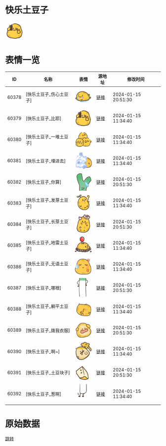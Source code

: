 # 快乐土豆子

<img src="./cover.png" height="60" alt="cover" />

# 表情一览

|ID|名称|表情|源地址|修改时间|
|----|----|----|----|----|
|60378|[快乐土豆子_伤心土豆子]|<img src="./pic/060378_%5B快乐土豆子_伤心土豆子%5D.png" height="60" alt="伤心土豆子"/>|[链接](https://i0.hdslb.com/bfs/garb/6c6cd8c755c5b2a74e4fba166a7431bb4007c84b.png)|2024-01-15 20:51:30|
|60379|[快乐土豆子_比耶]|<img src="./pic/060379_%5B快乐土豆子_比耶%5D.png" height="60" alt="比耶"/>|[链接](https://i0.hdslb.com/bfs/garb/6ef6852639871ae88bf88e0891634a6d1187a78d.png)|2024-01-15 11:34:40|
|60380|[快乐土豆子_一堆土豆子]|<img src="./pic/060380_%5B快乐土豆子_一堆土豆子%5D.png" height="60" alt="一堆土豆子"/>|[链接](https://i0.hdslb.com/bfs/garb/b059f589bf0f712c2919c76cf1bdddcb09bc5b76.png)|2024-01-15 11:34:40|
|60381|[快乐土豆子_埋进去]|<img src="./pic/060381_%5B快乐土豆子_埋进去%5D.png" height="60" alt="埋进去"/>|[链接](https://i0.hdslb.com/bfs/garb/a6e7aeb02c248d34375e50df712a139c26602b4d.png)|2024-01-15 11:34:40|
|60382|[快乐土豆子_你算]|<img src="./pic/060382_%5B快乐土豆子_你算%5D.png" height="60" alt="你算"/>|[链接](https://i0.hdslb.com/bfs/garb/11452555e31b41f5f84541aff5c0d7661536f4e9.png)|2024-01-15 20:51:30|
|60383|[快乐土豆子_发芽土豆子]|<img src="./pic/060383_%5B快乐土豆子_发芽土豆子%5D.png" height="60" alt="发芽土豆子"/>|[链接](https://i0.hdslb.com/bfs/garb/2b180bff5791c54ef19b60748bb358ab7b899c2f.png)|2024-01-15 11:34:40|
|60384|[快乐土豆子_长芽土豆子]|<img src="./pic/060384_%5B快乐土豆子_长芽土豆子%5D.png" height="60" alt="长芽土豆子"/>|[链接](https://i0.hdslb.com/bfs/garb/79cc6d42d9a74ec719835e6b7511cbde592eb9a9.png)|2024-01-15 20:51:30|
|60385|[快乐土豆子_地雷土豆子]|<img src="./pic/060385_%5B快乐土豆子_地雷土豆子%5D.png" height="60" alt="地雷土豆子"/>|[链接](https://i0.hdslb.com/bfs/garb/9548658c03de0068473ce8dba5bf2e497d573e16.png)|2024-01-15 11:34:40|
|60386|[快乐土豆子_无语土豆子]|<img src="./pic/060386_%5B快乐土豆子_无语土豆子%5D.png" height="60" alt="无语土豆子"/>|[链接](https://i0.hdslb.com/bfs/garb/d07baedbe4a3cc5c8b2e52bc49f2d2c2c92ca61c.png)|2024-01-15 11:34:40|
|60387|[快乐土豆子_哪根]|<img src="./pic/060387_%5B快乐土豆子_哪根%5D.png" height="60" alt="哪根"/>|[链接](https://i0.hdslb.com/bfs/garb/72532ed10bde6a39d4f33e6bc001f895f92040e1.png)|2024-01-15 20:51:30|
|60388|[快乐土豆子_躺平土豆子]|<img src="./pic/060388_%5B快乐土豆子_躺平土豆子%5D.png" height="60" alt="躺平土豆子"/>|[链接](https://i0.hdslb.com/bfs/garb/36351666d1566023ee137266addb7351f23b4a37.png)|2024-01-15 11:34:40|
|60389|[快乐土豆子_拨我衣服]|<img src="./pic/060389_%5B快乐土豆子_拨我衣服%5D.png" height="60" alt="拨我衣服"/>|[链接](https://i0.hdslb.com/bfs/garb/24b66d8e4f966d76b25c5526156bdbeb5665d912.png)|2024-01-15 20:51:30|
|60390|[快乐土豆子_啊~]|<img src="./pic/060390_%5B快乐土豆子_啊~%5D.png" height="60" alt="啊~"/>|[链接](https://i0.hdslb.com/bfs/garb/9f8269032c9005d9ae450ac2f13a36adc61694cb.png)|2024-01-15 11:34:40|
|60391|[快乐土豆子_土豆块子]|<img src="./pic/060391_%5B快乐土豆子_土豆块子%5D.png" height="60" alt="土豆块子"/>|[链接](https://i0.hdslb.com/bfs/garb/89661bb2011fe214af1c1ab661154f3baa62ea46.png)|2024-01-15 20:51:30|
|60392|[快乐土豆子_葱啊]|<img src="./pic/060392_%5B快乐土豆子_葱啊%5D.png" height="60" alt="葱啊"/>|[链接](https://i0.hdslb.com/bfs/garb/aedd48669e1fab6f9d55e8a8f6d2b74e990c562d.png)|2024-01-15 11:34:40|

# 原始数据

[跳转](./raw.json)

